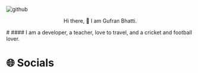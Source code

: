 ![github](https://user-images.githubusercontent.com/58569042/215321193-20815cdc-d2fb-4a75-b708-701be6bd535c.png)

<p align="center">
Hi there, 👋 I am Gufran Bhatti.
</p># 
#### I am a developer, a teacher, love to travel, and a cricket and football lover.

# 🌐 Socials


<!--
**GufranBhatti/GufranBhatti** is a ✨ _special_ ✨ repository because its `README.md` (this file) appears on your GitHub profile.

Here are some ideas to get you started:

- 🔭 I’m currently working on ...
- 🌱 I’m currently learning ...
- 👯 I’m looking to collaborate on ...
- 🤔 I’m looking for help with ...
- 💬 Ask me about ...
- 📫 How to reach me: ...
- 😄 Pronouns: ...
- ⚡ Fun fact: ...
-->
